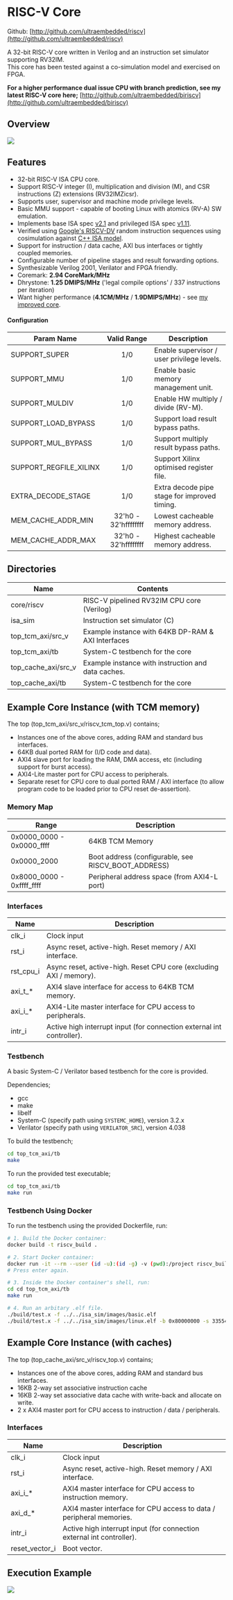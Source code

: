 # RISC-V Core

Github: [http://github.com/ultraembedded/riscv](http://github.com/ultraembedded/riscv)

A 32-bit RISC-V core written in Verilog and an instruction set simulator supporting RV32IM.  
This core has been tested against a co-simulation model and exercised on FPGA.

**For a higher performance dual issue CPU with branch prediction, see my latest RISC-V core here;**
[http://github.com/ultraembedded/biriscv](http://github.com/ultraembedded/biriscv)

## Overview
![](doc/overview.png)

## Features
* 32-bit RISC-V ISA CPU core.
* Support RISC-V integer (I), multiplication and division (M), and CSR instructions (Z) extensions (RV32IMZicsr).
* Supports user, supervisor and machine mode privilege levels.
* Basic MMU support - capable of booting Linux with atomics (RV-A) SW emulation.
* Implements base ISA spec [v2.1](https://github.com/ultraembedded/riscv/tree/master/doc/riscv_isa_spec.pdf) and privileged ISA spec [v1.11](https://github.com/ultraembedded/riscv/tree/master/doc/riscv_privileged_spec.pdf).
* Verified using [Google's RISCV-DV](https://github.com/google/riscv-dv) random instruction sequences using cosimulation against [C++ ISA model](https://github.com/ultraembedded/exactstep).
* Support for instruction / data cache, AXI bus interfaces or tightly coupled memories.
* Configurable number of pipeline stages and result forwarding options.
* Synthesizable Verilog 2001, Verilator and FPGA friendly.
* Coremark:  **2.94 CoreMark/MHz**
* Dhrystone: **1.25 DMIPS/MHz** ('legal compile options' / 337 instructions per iteration)
* Want higher performance (**4.1CM/MHz** / **1.9DMIPS/MHz**) - see [my improved core](http://github.com/ultraembedded/biriscv).

#### Configuration

| Param Name                | Valid Range          | Description                                   |
| ------------------------- |:--------------------:| ----------------------------------------------|
| SUPPORT_SUPER             | 1/0                  | Enable supervisor / user privilege levels.    |
| SUPPORT_MMU               | 1/0                  | Enable basic memory management unit.          |
| SUPPORT_MULDIV            | 1/0                  | Enable HW multiply / divide (RV-M).           |
| SUPPORT_LOAD_BYPASS       | 1/0                  | Support load result bypass paths.             |
| SUPPORT_MUL_BYPASS        | 1/0                  | Support multiply result bypass paths.         |
| SUPPORT_REGFILE_XILINX    | 1/0                  | Support Xilinx optimised register file.       |
| EXTRA_DECODE_STAGE        | 1/0                  | Extra decode pipe stage for improved timing.  |
| MEM_CACHE_ADDR_MIN        | 32'h0 - 32'hffffffff | Lowest cacheable memory address.              |
| MEM_CACHE_ADDR_MAX        | 32'h0 - 32'hffffffff | Highest cacheable memory address.             |

## Directories

| Name                | Contents                                            |
| ------------------- | --------------------------------------------------- |
| core/riscv          | RISC-V pipelined RV32IM CPU core (Verilog)          |
| isa_sim             | Instruction set simulator (C)                       |
| top_tcm_axi/src_v   | Example instance with 64KB DP-RAM & AXI Interfaces  |
| top_tcm_axi/tb      | System-C testbench for the core                     |
| top_cache_axi/src_v | Example instance with instruction and data caches.  |
| top_cache_axi/tb    | System-C testbench for the core                     |

## Example Core Instance (with TCM memory)

The top (top_tcm_axi/src_v/riscv_tcm_top.v) contains;
* Instances one of the above cores, adding RAM and standard bus interfaces.
* 64KB dual ported RAM for (I/D code and data).
* AXI4 slave port for loading the RAM, DMA access, etc (including support for burst access).
* AXI4-Lite master port for CPU access to peripherals.
* Separate reset for CPU core to dual ported RAM / AXI interface (to allow program code to be loaded prior to CPU reset de-assertion).

### Memory Map

| Range                     | Description                                         |
| ------------------------- | --------------------------------------------------- |
| 0x0000_0000 - 0x0000_ffff | 64KB TCM Memory                                     |
| 0x0000_2000               | Boot address (configurable, see RISCV_BOOT_ADDRESS) |
| 0x8000_0000 - 0xffff_ffff | Peripheral address space (from AXI4-L port)         |

### Interfaces

| Name         | Description                                                           |
| ------------ | --------------------------------------------------------------------- |
| clk_i        | Clock input                                                           |
| rst_i        | Async reset, active-high. Reset memory / AXI interface.               |
| rst_cpu_i    | Async reset, active-high. Reset CPU core (excluding AXI / memory).    |
| axi_t_*      | AXI4 slave interface for access to 64KB TCM memory.                   |
| axi_i_*      | AXI4-Lite master interface for CPU access to peripherals.             |
| intr_i       | Active high interrupt input (for connection external int controller). |

### Testbench

A basic System-C / Verilator based testbench for the core is provided.

Dependencies;
* gcc
* make
* libelf
* System-C (specify path using `SYSTEMC_HOME`), version 3.2.x
* Verilator (specify path using `VERILATOR_SRC`), version 4.038

To build the testbench;
```bash
cd top_tcm_axi/tb
make
```

To run the provided test executable;
```bash
cd top_tcm_axi/tb
make run
```

### Testbench Using Docker

To run the testbench using the provided Dockerfile, run:

```bash
# 1. Build the Docker container:
docker build -t riscv_build .

# 2. Start Docker container:
docker run -it --rm --user (id -u):(id -g) -v (pwd):/project riscv_build
# Press enter again.

# 3. Inside the Docker container's shell, run:
cd cd top_tcm_axi/tb
make run

# 4. Run an arbitary .elf file.
./build/test.x -f ../../isa_sim/images/basic.elf
./build/test.x -f ../../isa_sim/images/linux.elf -b 0x80000000 -s 33554432
```

## Example Core Instance (with caches)

The top (top_cache_axi/src_v/riscv_top.v) contains;
* Instances one of the above cores, adding RAM and standard bus interfaces.
* 16KB 2-way set associative instruction cache
* 16KB 2-way set associative data cache with write-back and allocate on write.
* 2 x AXI4 master port for CPU access to instruction / data / peripherals.

### Interfaces

| Name           | Description                                                           |
| -------------- | --------------------------------------------------------------------- |
| clk_i          | Clock input                                                           |
| rst_i          | Async reset, active-high. Reset memory / AXI interface.               |
| axi_i_*        | AXI4 master interface for CPU access to instruction memory.           |
| axi_d_*        | AXI4 master interface for CPU access to data / peripheral memories.   |
| intr_i         | Active high interrupt input (for connection external int controller). |
| reset_vector_i | Boot vector.                                                          |

## Execution Example
![](doc/core_exec.png)
